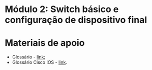 # Módulo 2: Switch básico e configuração de dispositivo final

# Materiais de apoio

- Glossário - [link](./Glossário.md);
- Glossário Cisco IOS - [link](./Glossário%20de%20Comandos%20Específicos%20-%20Switch%20%20Cisco%20IOS.md).
